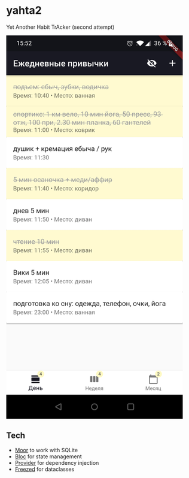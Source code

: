 # yahta2

Yet Another Habit TrAcker (second attempt)

![](assets/Screenshot_20201010-155248.jpg)

## Tech

- [Moor](https://moor.simonbinder.eu/) to work with SQLite
- [Bloc](https://bloclibrary.dev/#/) for state management
- [Provider](https://pub.dev/packages/provider) for dependency injection
- [Freezed](https://pub.dev/packages/freezed) for dataclasses